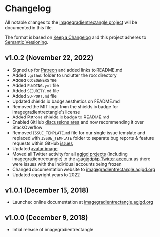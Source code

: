 # Changelog

All notable changes to the [imagegradientrectangle project](https://github.com/andrewgjohnson/imagegradientrectangle) will be documented in this file.

The format is based on [Keep a Changelog](http://keepachangelog.com/) and this project adheres to [Semantic Versioning](http://semver.org/).

## v1.0.2 (November 22, 2022)
 * Signed up for [Patreon](https://patreon.com/agjgd) and added links to README.md
 * Added `.github` folder to unclutter the root directory
 * Added `CODEOWNERS` file
 * Added `FUNDING.yml` file
 * Added `SECURITY.md` file
 * Added `SUPPORT.md` file
 * Updated shields.io badge aesthetics on README.md
 * Removed the MIT logo from the shields.io badge for imagegradientrectangle's license
 * Added Patrons shields.io badge to README.md
 * Enabled GitHub [discussions area](https://github.com/andrewgjohnson/imagegradientrectangle/discussions) and now recommending it over StackOverflow
 * Removed `ISSUE_TEMPLATE.md` file for our single issue template and replaced with `ISSUE_TEMPLATE` folder to separate bug reports & feature requests within GitHub [issues](https://github.com/andrewgjohnson/imagegradientrectangle/issues)
 * Updated [avatar image](https://imagegradientrectangle.agjgd.org/documentation/imagegradientrectangle.agjgd.org/images/avatar.png)
 * Moved all Twitter activity for all [agjgd projects](https://agjgd.org/projects/) (including imagegradientrectangle) to the [@agjgdphp Twitter account](https://twitter.com/agjgdphp) as there were issues with the individual accounts being frozen
 * Changed documentation website to [imagegradientrectangle.agjgd.org](https://imagegradientrectangle.agjgd.org)
 * Updated copyright years to 2022

## v1.0.1 (December 15, 2018)
 * Launched online documentation at [imagegradientrectangle.agjgd.org](https://imagegradientrectangle.agjgd.org)

## v1.0.0 (December 9, 2018)
 * Intial release of imagegradientrectangle
